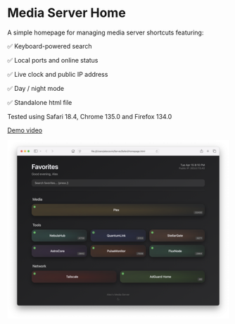 # Media Server Home

A simple homepage for managing media server shortcuts featuring:

✅ Keyboard-powered search

✅ Local ports and online status

✅ Live clock and public IP address

✅ Day / night mode

✅ Standalone html file

Tested using Safari 18.4, Chrome 135.0 and Firefox 134.0

[Demo video](https://youtu.be/arBK-m5k6sc)

![Meda Server Home](https://github.com/alexzevin/Media-Server-Home/blob/main/demo/screenshot.png)

